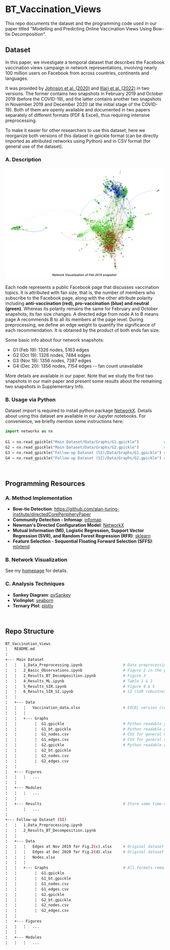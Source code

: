 # BT_Vaccination_Views
This repo documents the dataset and the programming code used in our paper titled "Modelling and Predicting Online Vaccination Views Using Bow-tie Decomposition".


## Dataset
In this paper, we investigate a temporal dataset that describes the Facebook vaccination views campaign in network representations, involving nearly 100 million users on Facebook from across countries, continents and languages. 

It was provided by [Johnson et al. (2020)](https://www.nature.com/articles/s41586-020-2281-1) and [Illari et al. (2022)](https://www.science.org/doi/10.1126/sciadv.abo8017) in two versions. The former contains two snapshots in February 2019 and October 2019 (before the COVID-19), and the latter contains another two snapshots in November 2019 and December 2020 (at the initial stage of the COVID-19). 
Both of them are openly available and documented in two papers separately of different formats (PDF & Excel), thus requiring intensive preprocessing. 

To make it easier for other researchers to use this dataset, here we reorganize both versions of this dataset in gpickle format (can be directly imported as attributed networks using Python) and in CSV format (for general use of the dataset).

### A. Description
<img src="Main Dataset/Figures/Data_Image.png" style="width:700px;"/>

Each node represents a public Facebook page that discusses vaccination topics. It is attributed with fan size, that is, the number of members who subscribe to the Facebook page, along with the other attribute polarity including **anti-vaccination (red), pro-vaccination (blue) and neutral (green)**. Whereas its polarity remains the same for February and October snapshots, its fan size changes.
A directed edge from node A to B means page A recommends B to all its members at the page level. 
During preprocessing, we define an edge weight to quantify the significance of each recommendation. It is obtained by the product of both ends fan size. 

Some basic info about four network snapshots:
- G1 (Feb 19): 1326 nodes, 5163 edges
- G2 (Oct 19): 1326 nodes, 7484 edges
- G3 (Nov 19): 1356 nodes, 7387 edges
- G4 (Dec 20): 1356 nodes, 7154 edges -- fan count unavailable

More details are available in our paper. Note that we study the first two snapshots in our main paper and present some results about the remaining two snapshots in Supplementary Info. 

### B. Usage via Python
Dataset import is required to install python package [NetworkX](https://networkx.org/). Details about using this dataset are available in our Jupyter notebooks. For convenience, we briefly mention some instructions here:

```python
import networkx as nx

G1 = nx.read_gpickle("Main Dataset/Data/Graphs/G1.gpickle")           # Feb 19 network
G2 = nx.read_gpickle("Main Dataset/Data/Graphs/G2.gpickle")           # Oct 19 network
G3 = nx.read_gpickle("Follow-up Dataset (SI)/Data/Graphs/G1.gpickle") # Nov 19 network
G4 = nx.read_gpickle("Follow-up Dataset (SI)/Data/Graphs/G2.gpickle") # Dec 20 network
```

<br/>

## Programming Resources
### A. Method Implementation
- **Bow-tie Detection**: https://github.com/alan-turing-institute/directedCorePeripheryPaper
- **Community Detection - Infomap**: [infomap](https://github.com/mapequation/infomap)
- **Newman's Directed Configuration Model**: [NetworkX](https://networkx.org/documentation/stable/reference/generated/networkx.generators.degree_seq.directed_configuration_model.html) 
- **Mutual Information (MI), Logistic Regression, Support Vector Regression (SVR), and Random Forest Regression (RFR)**: [sklearn](https://scikit-learn.org/stable/)
- **Feature Selection - Sequential Floating Forward Selection (SFFS)**: [mlxtend](https://rasbt.github.io/mlxtend/)

### B. Network Visualization
See my [homepage](https://github.com/YuetingH) for details.

### C. Analysis Techniques
- **Sankey Diagram**:  [pySankey](https://github.com/Pierre-Sassoulas/pySankey)
- **Violinplot**: [seaborn](https://seaborn.pydata.org/generated/seaborn.violinplot.html)
- **Ternary Plot**: [plotly](https://plotly.com/python/ternary-plots/)

<br/>

## Repo Structure
```bash
BT_Vaccination_Views
¦   README.md   
¦
+--- Main Dataset   
¦   ¦   1_Data_Preprocessing.ipynb                  # Data preprocessing and reorganizing
¦   ¦   2_Basic_Observations.ipynb                  # Figure 2 in the paper
¦   ¦   2_Results_BT_Decomposition.ipynb            # Figure 3 
¦   ¦   4_Results_ML.ipynb                          # Table 1 & 2
¦   ¦   5_Results_SIR.ipynb                         # Figure 4 & 5
¦   ¦   6_Results_SIR_SI.ipynb                      # SI (SIR robustness check)
¦   ¦
¦   +--- Data           
¦   ¦   ¦   Vaccination_data.xlsx                   # EXCEL version (converted from PDF in Johnson et al.)
¦   ¦   ¦   
¦   ¦   +--- Graphs
¦   ¦        ¦  G1.gpickle                          # Python readable graph (Feb 19)
¦   ¦        ¦  G1_bt.gpickle                       # Python readable graph with bt results
¦   ¦        ¦  G1_nodes.csv                        # CSV for general use of the dataset
¦   ¦        ¦  G1_edges.csv                        # CSV for general use of the dataset
¦   ¦        ¦  G2.gpickle                          # Python readable graph (Oct 19)
¦   ¦        ¦  G2_bt.gpickle
¦   ¦        ¦  G2_nodes.csv
¦   ¦        ¦  G2_edges.csv
¦   ¦
¦   +--- Figures
¦   ¦   ¦   ...
¦   ¦  
¦   +--- Modules                                    
¦   ¦   ¦   ...
¦   ¦
¦   +--- Results                                    # Store some time-consuming results (e.g., SFFS, SIR)
¦       ¦   ...
¦   
+--- Follow-up Dataset (SI)                        
¦   ¦   1_Data_Preprocessing.ipynb                 
¦   ¦   2_Results_BT_Decomposition.ipynb          
¦   ¦
¦   +--- Data           
¦   ¦   ¦   Edges at Nov 2019 for Fig.2(c).xlsx     # Original dataset from Illari et al (Nov 19)
¦   ¦   ¦   Edges at Dec 2020 for Fig.2(d).xlsx     # Original dataset from Illari et al (Dec 20)
¦   ¦   ¦   Nodes.xlsx
¦   ¦   ¦   
¦   ¦   +--- Graphs                                 # All formats remain consistant with the main dataset folder
¦   ¦        ¦  G1.gpickle                          
¦   ¦        ¦  G1_bt.gpickle
¦   ¦        ¦  G1_nodes.csv
¦   ¦        ¦  G1_edges.csv
¦   ¦        ¦  G2.gpickle
¦   ¦        ¦  G2_bt.gpickle
¦   ¦        ¦  G2_nodes.csv
¦   ¦        ¦  G2_edges.csv 
¦   ¦
¦   +--- Figures
¦   ¦   ¦   ...
¦   ¦  
¦   +--- Modules
¦   ¦   ¦   ...
             
```




